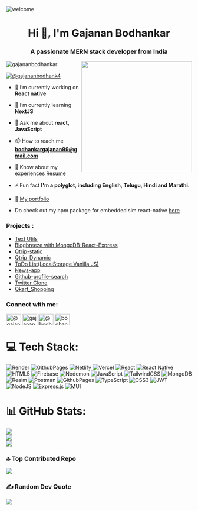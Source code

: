 <img align="center" src="https://user-images.githubusercontent.com/74038190/241765440-80728820-e06b-4f96-9c9e-9df46f0cc0a5.gif" alt="welcome"/>
<h1 align="center">Hi 👋, I'm Gajanan Bodhankar</h1>
<h3 align="center">A passionate MERN stack developer from India</h3>
<img align="right" width="300" src="https://wallpapercave.com/wp/wp4923981.jpg"/>
<p align="left"> <img src="https://komarev.com/ghpvc/?username=gajananbodhankar&label=Profile%20views&color=0e75b6&style=flat" alt="gajananbodhankar" /> </p>

<p align="left"> <a href="https://twitter.com/@gajananbodhank4" target="_blank"><img src="https://img.shields.io/twitter/follow/@gajananbodhank4?logo=twitter&style=for-the-badge" alt="@gajananbodhank4" /></a> </p>

- 🔭 I’m currently working on **React native**

- 🌱 I’m currently learning **NextJS**

- 💬 Ask me about **react, JavaScript**

- 📫 How to reach me **bodhankargajanan99@gmail.com**

- 📄 Know about my experiences [Resume](https://drive.google.com/file/d/1-ueqWcVjnL4yFNs94GQEAxddColl3mMr/view?usp=sharing)

- ⚡ Fun fact **I'm a polyglot, including English, Telugu, Hindi and Marathi.**
- 🧧 [My portfolio](https://gajananbodhankar.github.io/MyPortfolio/)
- Do check out my npm package for embedded sim react-native [here](https://www.npmjs.com/package/react-native-esim-validate)

<h3 align="left">Projects :</h3>
<ul>
<li>
<a align="left" href="https://text-utils-react-js-git-main-gajananbodhankar.vercel.app/" target="_blank" color="red">Text Utils</a></li>
<li>
<a align="left" href="https://blogbreeze-frontend.vercel.app/" target="_blank">Blogbreeze with MongoDB-React-Express</a>
</li>
<li>
  <a align="left" href="https://gajanan-qtrip.netlify.app/" target="_blank">Qtrip-static</a>
</li>
  <li>
    <a href="https://qtrip-dynamic-frontend.vercel.app/" align="left" target="_blank">Qtrip_Dynamic</a>
  </li>
  <li>
    <a align="left" href="https://to-do-list-local-storage-vanilla-js.vercel.app/" target="_blank">ToDo List(LocalStorage Vanilla JS)</a>
  </li>
  <li>
    <a href="https://news-app-git-main-gajananbodhankar.vercel.app/" align="left" target="_blank">News-app</a>
  </li>
  <li>
    <a href="https://soft-kangaroo-c3d12b.netlify.app/">Github-profile-search</a>
  </li>
  <li>
    <a href="https://65bcabc58c9b565b766c4aa7--gajanantwitterclone.netlify.app/">Twitter Clone</a>
  </li>
  <li>
    <a href="https://bodhankargajanan99-me-qkart-frontend-v2.vercel.app/">Qkart_Shopping</a>
  </li>
</ul>


<h3 align="left">Connect with me:</h3>
<p align="left">
<a href="https://twitter.com/@gajananbodhank4" target="_blank"><img align="center" src="https://raw.githubusercontent.com/rahuldkjain/github-profile-readme-generator/master/src/images/icons/Social/twitter.svg" alt="@gajananbodhank4" height="30" width="40" /></a>
<a href="https://www.linkedin.com/in/gajanan-bodhankar-30aa2622a/" target="_blank"><img align="center" src="https://raw.githubusercontent.com/rahuldkjain/github-profile-readme-generator/master/src/images/icons/Social/linked-in-alt.svg" alt="gajanan bodhankar" height="30" width="40" /></a>
<a href="https://www.hackerrank.com/bodhankargajana1" target="_blank"><img align="center" src="https://raw.githubusercontent.com/rahuldkjain/github-profile-readme-generator/master/src/images/icons/Social/hackerrank.svg" alt="@bodhankargajana1" height="30" width="40" /></a>
<a href="https://www.leetcode.com/bodhankargajanan99" target="_blank"><img align="center" src="https://raw.githubusercontent.com/rahuldkjain/github-profile-readme-generator/master/src/images/icons/Social/leet-code.svg" alt="bodhankargajanan99" height="30" width="40" /></a>
</p>

# 💻 Tech Stack:
![Render](https://img.shields.io/badge/Render-%46E3B7.svg?style=for-the-badge&logo=render&logoColor=white) ![GithubPages](https://img.shields.io/badge/github%20pages-121013?style=for-the-badge&logo=github&logoColor=white) ![Netlify](https://img.shields.io/badge/netlify-%23000000.svg?style=for-the-badge&logo=netlify&logoColor=#00C7B7) ![Vercel](https://img.shields.io/badge/vercel-%23000000.svg?style=for-the-badge&logo=vercel&logoColor=white) ![React](https://img.shields.io/badge/react-%2320232a.svg?style=for-the-badge&logo=react&logoColor=%2361DAFB) ![React Native](https://img.shields.io/badge/react_native-%2320232a.svg?style=for-the-badge&logo=react&logoColor=%2361DAFB) ![HTML5](https://img.shields.io/badge/html5-%23E34F26.svg?style=for-the-badge&logo=html5&logoColor=white) ![Firebase](https://img.shields.io/badge/Firebase-039BE5?style=for-the-badge&logo=Firebase&logoColor=white) ![Nodemon](https://img.shields.io/badge/NODEMON-%23323330.svg?style=for-the-badge&logo=nodemon&logoColor=%BBDEAD) ![JavaScript](https://img.shields.io/badge/javascript-%23323330.svg?style=for-the-badge&logo=javascript&logoColor=%23F7DF1E) ![TailwindCSS](https://img.shields.io/badge/tailwindcss-%2338B2AC.svg?style=for-the-badge&logo=tailwind-css&logoColor=white) ![MongoDB](https://img.shields.io/badge/MongoDB-%234ea94b.svg?style=for-the-badge&logo=mongodb&logoColor=white) ![Realm](https://img.shields.io/badge/Realm-39477F?style=for-the-badge&logo=realm&logoColor=white) ![Postman](https://img.shields.io/badge/Postman-FF6C37?style=for-the-badge&logo=postman&logoColor=white) ![GithubPages](https://img.shields.io/badge/github%20pages-121013?style=for-the-badge&logo=github&logoColor=white) ![TypeScript](https://img.shields.io/badge/typescript-%23007ACC.svg?style=for-the-badge&logo=typescript&logoColor=white) ![CSS3](https://img.shields.io/badge/css3-%231572B6.svg?style=for-the-badge&logo=css3&logoColor=white) ![JWT](https://img.shields.io/badge/JWT-black?style=for-the-badge&logo=JSON%20web%20tokens) ![NodeJS](https://img.shields.io/badge/node.js-6DA55F?style=for-the-badge&logo=node.js&logoColor=white) ![Express.js](https://img.shields.io/badge/express.js-%23404d59.svg?style=for-the-badge&logo=express&logoColor=%2361DAFB) ![MUI](https://img.shields.io/badge/MUI-%230081CB.svg?style=for-the-badge&logo=mui&logoColor=white)
# 📊 GitHub Stats:
![](https://github-readme-stats.vercel.app/api?username=GajananBodhankar&theme=tokyonight&hide_border=false&include_all_commits=true&count_private=true)<br/>
![](https://github-readme-streak-stats.herokuapp.com/?user=GajananBodhankar&theme=tokyonight&hide_border=false)<br/>
![](https://github-readme-stats.vercel.app/api/top-langs/?username=GajananBodhankar&theme=tokyonight&hide_border=false&include_all_commits=true&count_private=true&layout=compact)

### 🔝 Top Contributed Repo
![](https://github-contributor-stats.vercel.app/api?username=GajananBodhankar&limit=5&theme=dark&combine_all_yearly_contributions=true)


### ✍️ Random Dev Quote
![](https://quotes-github-readme.vercel.app/api?type=horizontal&theme=radical)
